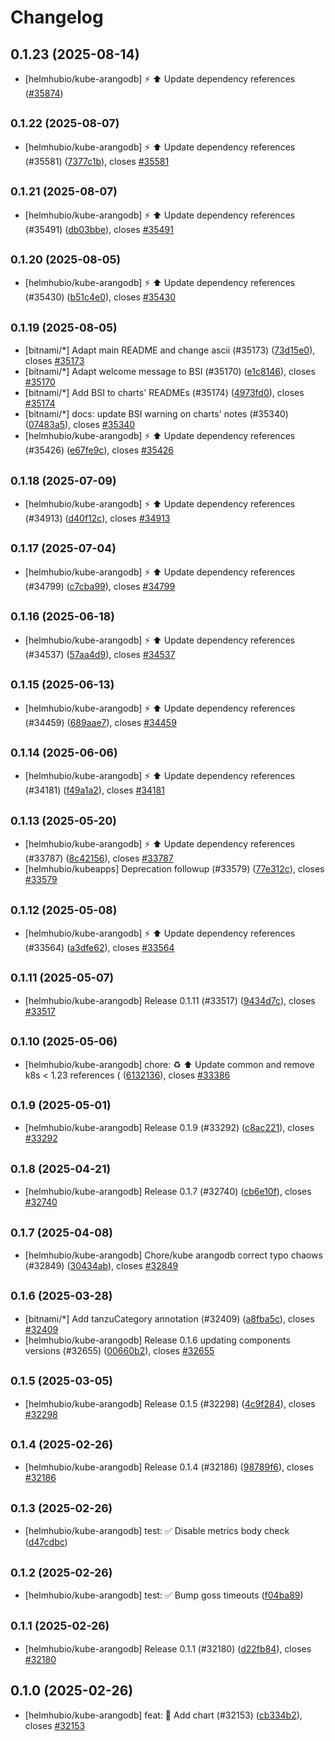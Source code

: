 # Changelog

## 0.1.23 (2025-08-14)

* [helmhubio/kube-arangodb] :zap: :arrow_up: Update dependency references ([#35874](https://github.com/helmhub-io/charts/pull/35874))

## <small>0.1.22 (2025-08-07)</small>

* [helmhubio/kube-arangodb] :zap: :arrow_up: Update dependency references (#35581) ([7377c1b](https://github.com/helmhub-io/charts/commit/7377c1b9456ac0cc5986297ba55d46031fceff51)), closes [#35581](https://github.com/helmhub-io/charts/issues/35581)

## <small>0.1.21 (2025-08-07)</small>

* [helmhubio/kube-arangodb] :zap: :arrow_up: Update dependency references (#35491) ([db03bbe](https://github.com/helmhub-io/charts/commit/db03bbe5b14187a44d8d6fd20420a95da0178531)), closes [#35491](https://github.com/helmhub-io/charts/issues/35491)

## <small>0.1.20 (2025-08-05)</small>

* [helmhubio/kube-arangodb] :zap: :arrow_up: Update dependency references (#35430) ([b51c4e0](https://github.com/helmhub-io/charts/commit/b51c4e0cd3c45e910020d2e30958cabc6ade51ee)), closes [#35430](https://github.com/helmhub-io/charts/issues/35430)

## <small>0.1.19 (2025-08-05)</small>

* [bitnami/*] Adapt main README and change ascii (#35173) ([73d15e0](https://github.com/helmhub-io/charts/commit/73d15e03e04647efa902a1d14a09ea8657429cd0)), closes [#35173](https://github.com/helmhub-io/charts/issues/35173)
* [bitnami/*] Adapt welcome message to BSI (#35170) ([e1c8146](https://github.com/helmhub-io/charts/commit/e1c8146831516fb35de736a6f3fd10e5e7a44286)), closes [#35170](https://github.com/helmhub-io/charts/issues/35170)
* [bitnami/*] Add BSI to charts' READMEs (#35174) ([4973fd0](https://github.com/helmhub-io/charts/commit/4973fd08dd7e95398ddcc4054538023b542e19f2)), closes [#35174](https://github.com/helmhub-io/charts/issues/35174)
* [bitnami/*] docs: update BSI warning on charts' notes (#35340) ([07483a5](https://github.com/helmhub-io/charts/commit/07483a5ed964b409266dc025e4b55bf2eb0f621c)), closes [#35340](https://github.com/helmhub-io/charts/issues/35340)
* [helmhubio/kube-arangodb] :zap: :arrow_up: Update dependency references (#35426) ([e67fe9c](https://github.com/helmhub-io/charts/commit/e67fe9ca80c4fb4c194df8e19219ea98672b6de6)), closes [#35426](https://github.com/helmhub-io/charts/issues/35426)

## <small>0.1.18 (2025-07-09)</small>

* [helmhubio/kube-arangodb] :zap: :arrow_up: Update dependency references (#34913) ([d40f12c](https://github.com/helmhub-io/charts/commit/d40f12cad51b3ec2c878f4e888b91e2ebd5374aa)), closes [#34913](https://github.com/helmhub-io/charts/issues/34913)

## <small>0.1.17 (2025-07-04)</small>

* [helmhubio/kube-arangodb] :zap: :arrow_up: Update dependency references (#34799) ([c7cba99](https://github.com/helmhub-io/charts/commit/c7cba99ab8328d65a6fc8180dfdb801da5ccb388)), closes [#34799](https://github.com/helmhub-io/charts/issues/34799)

## <small>0.1.16 (2025-06-18)</small>

* [helmhubio/kube-arangodb] :zap: :arrow_up: Update dependency references (#34537) ([57aa4d9](https://github.com/helmhub-io/charts/commit/57aa4d98a64298752ae8498816a938daf0ee42e1)), closes [#34537](https://github.com/helmhub-io/charts/issues/34537)

## <small>0.1.15 (2025-06-13)</small>

* [helmhubio/kube-arangodb] :zap: :arrow_up: Update dependency references (#34459) ([689aae7](https://github.com/helmhub-io/charts/commit/689aae708fb400a8f381773fda3ece3b3927e3fb)), closes [#34459](https://github.com/helmhub-io/charts/issues/34459)

## <small>0.1.14 (2025-06-06)</small>

* [helmhubio/kube-arangodb] :zap: :arrow_up: Update dependency references (#34181) ([f49a1a2](https://github.com/helmhub-io/charts/commit/f49a1a20bed62a8edf68b8d5fca2c30236e87268)), closes [#34181](https://github.com/helmhub-io/charts/issues/34181)

## <small>0.1.13 (2025-05-20)</small>

* [helmhubio/kube-arangodb] :zap: :arrow_up: Update dependency references (#33787) ([8c42156](https://github.com/helmhub-io/charts/commit/8c421566a09cdd63fcbc69f16e596a61df9bf324)), closes [#33787](https://github.com/helmhub-io/charts/issues/33787)
* [helmhubio/kubeapps] Deprecation followup (#33579) ([77e312c](https://github.com/helmhub-io/charts/commit/77e312c1772d4d7c4dc5d3ac0e80f4e452e3a062)), closes [#33579](https://github.com/helmhub-io/charts/issues/33579)

## <small>0.1.12 (2025-05-08)</small>

* [helmhubio/kube-arangodb] :zap: :arrow_up: Update dependency references (#33564) ([a3dfe62](https://github.com/helmhub-io/charts/commit/a3dfe62fbefc97ef866fdbc3f2c25472c46db148)), closes [#33564](https://github.com/helmhub-io/charts/issues/33564)

## <small>0.1.11 (2025-05-07)</small>

* [helmhubio/kube-arangodb] Release 0.1.11 (#33517) ([9434d7c](https://github.com/helmhub-io/charts/commit/9434d7cb5843f53850b6ea9d5809fe8f93f3035c)), closes [#33517](https://github.com/helmhub-io/charts/issues/33517)

## <small>0.1.10 (2025-05-06)</small>

* [helmhubio/kube-arangodb] chore: :recycle: :arrow_up: Update common and remove k8s < 1.23 references ( ([6132136](https://github.com/helmhub-io/charts/commit/6132136a1c80de7cf4ac0fa58e6a01114f0dbc59)), closes [#33386](https://github.com/helmhub-io/charts/issues/33386)

## <small>0.1.9 (2025-05-01)</small>

* [helmhubio/kube-arangodb] Release 0.1.9 (#33292) ([c8ac221](https://github.com/helmhub-io/charts/commit/c8ac221845f2646e59b14111153f78745455dcc4)), closes [#33292](https://github.com/helmhub-io/charts/issues/33292)

## <small>0.1.8 (2025-04-21)</small>

* [helmhubio/kube-arangodb] Release 0.1.7 (#32740) ([cb6e10f](https://github.com/helmhub-io/charts/commit/cb6e10f445931655265cbef55e4dd6584b833937)), closes [#32740](https://github.com/helmhub-io/charts/issues/32740)

## <small>0.1.7 (2025-04-08)</small>

* [helmhubio/kube-arangodb] Chore/kube arangodb correct typo chaows (#32849) ([30434ab](https://github.com/helmhub-io/charts/commit/30434ab690cb6b52d248ff1289adff0c9a2d4dcd)), closes [#32849](https://github.com/helmhub-io/charts/issues/32849)

## <small>0.1.6 (2025-03-28)</small>

* [bitnami/*] Add tanzuCategory annotation (#32409) ([a8fba5c](https://github.com/helmhub-io/charts/commit/a8fba5cb01f6f4464ca7f69c50b0fbe97d837a95)), closes [#32409](https://github.com/helmhub-io/charts/issues/32409)
* [helmhubio/kube-arangodb] Release 0.1.6 updating components versions (#32655) ([00660b2](https://github.com/helmhub-io/charts/commit/00660b2d4d38484b27e9754fbc0c34fa28b7b75b)), closes [#32655](https://github.com/helmhub-io/charts/issues/32655)

## <small>0.1.5 (2025-03-05)</small>

* [helmhubio/kube-arangodb] Release 0.1.5 (#32298) ([4c9f284](https://github.com/helmhub-io/charts/commit/4c9f284bbe42918aacab93b6315add30528abe6b)), closes [#32298](https://github.com/helmhub-io/charts/issues/32298)

## <small>0.1.4 (2025-02-26)</small>

* [helmhubio/kube-arangodb] Release 0.1.4 (#32186) ([98789f6](https://github.com/helmhub-io/charts/commit/98789f6b2c2cffaf7b6c469102fdd81a8e1c5567)), closes [#32186](https://github.com/helmhub-io/charts/issues/32186)

## <small>0.1.3 (2025-02-26)</small>

* [helmhubio/kube-arangodb] test: :white_check_mark: Disable metrics body check ([d47cdbc](https://github.com/helmhub-io/charts/commit/d47cdbca7dde1b078741fcda0ad8808d942ba7d2))

## <small>0.1.2 (2025-02-26)</small>

* [helmhubio/kube-arangodb] test: :white_check_mark: Bump goss timeouts ([f04ba89](https://github.com/helmhub-io/charts/commit/f04ba89e09d0825f5d153cfbfca3ba3109089ae5))

## <small>0.1.1 (2025-02-26)</small>

* [helmhubio/kube-arangodb] Release 0.1.1 (#32180) ([d22fb84](https://github.com/helmhub-io/charts/commit/d22fb84f8a4ca4775b01b15d8399596f9706ddd4)), closes [#32180](https://github.com/helmhub-io/charts/issues/32180)

## 0.1.0 (2025-02-26)

* [helmhubio/kube-arangodb] feat: :tada: Add chart (#32153) ([cb334b2](https://github.com/helmhub-io/charts/commit/cb334b2bd4ae4e8da28ccb373200142753421dc7)), closes [#32153](https://github.com/helmhub-io/charts/issues/32153)
